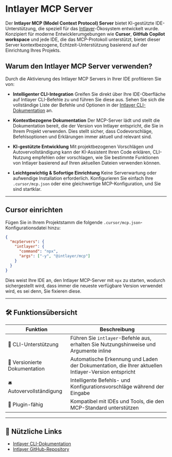 # Intlayer MCP Server

Der **Intlayer MCP (Model Context Protocol) Server** bietet KI-gestützte IDE-Unterstützung, die speziell für das [Intlayer](https://github.com/aymericzip/intlayer)-Ökosystem entwickelt wurde. Konzipiert für moderne Entwicklerumgebungen wie **Cursor**, **GitHub Copilot workspace** und jede IDE, die das MCP-Protokoll unterstützt, bietet dieser Server kontextbezogene, Echtzeit-Unterstützung basierend auf der Einrichtung Ihres Projekts.

## Warum den Intlayer MCP Server verwenden?

Durch die Aktivierung des Intlayer MCP Servers in Ihrer IDE profitieren Sie von:

- **Intelligenter CLI-Integration**
  Greifen Sie direkt über Ihre IDE-Oberfläche auf Intlayer CLI-Befehle zu und führen Sie diese aus. Sehen Sie sich die vollständige Liste der Befehle und Optionen in der [Intlayer CLI-Dokumentation](https://github.com/aymericzip/intlayer/blob/main/docs/de/intlayer_cli.md) an.

- **Kontextbezogene Dokumentation**
  Der MCP-Server lädt und stellt die Dokumentation bereit, die der Version von Intlayer entspricht, die Sie in Ihrem Projekt verwenden. Dies stellt sicher, dass Codevorschläge, Befehlsoptionen und Erklärungen immer aktuell und relevant sind.

- **KI-gestützte Entwicklung**
  Mit projektbezogenen Vorschlägen und Autovervollständigung kann der KI-Assistent Ihren Code erklären, CLI-Nutzung empfehlen oder vorschlagen, wie Sie bestimmte Funktionen von Intlayer basierend auf Ihren aktuellen Dateien verwenden können.

- **Leichtgewichtig & Sofortige Einrichtung**
  Keine Serverwartung oder aufwendige Installation erforderlich. Konfigurieren Sie einfach Ihre `.cursor/mcp.json` oder eine gleichwertige MCP-Konfiguration, und Sie sind startklar.

---

## Cursor einrichten

Fügen Sie in Ihrem Projektstamm die folgende `.cursor/mcp.json`-Konfigurationsdatei hinzu:

```json
{
  "mcpServers": {
    "intlayer": {
      "command": "npx",
      "args": ["-y", "@intlayer/mcp"]
    }
  }
}
```

Dies weist Ihre IDE an, den Intlayer MCP-Server mit `npx` zu starten, wodurch sichergestellt wird, dass immer die neueste verfügbare Version verwendet wird, es sei denn, Sie fixieren diese.

---

## 🛠 Funktionsübersicht

| Funktion                      | Beschreibung                                                                                        |
| ----------------------------- | --------------------------------------------------------------------------------------------------- |
| 🧠 CLI-Unterstützung          | Führen Sie `intlayer`-Befehle aus, erhalten Sie Nutzungshinweise und Argumente inline               |
| 📘 Versionierte Dokumentation | Automatische Erkennung und Laden der Dokumentation, die Ihrer aktuellen Intlayer-Version entspricht |
| 🛎 Autovervollständigung      | Intelligente Befehls- und Konfigurationsvorschläge während der Eingabe                              |
| 🧩 Plugin-fähig               | Kompatibel mit IDEs und Tools, die den MCP-Standard unterstützen                                    |

---

## 📎 Nützliche Links

- [Intlayer CLI-Dokumentation](https://github.com/aymericzip/intlayer/blob/main/docs/de/intlayer_cli.md)
- [Intlayer GitHub-Repository](https://github.com/aymericzip/intlayer)
